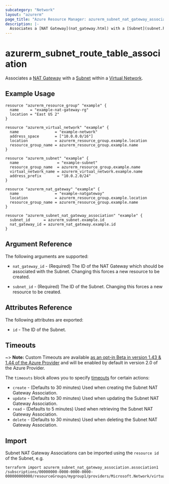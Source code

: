 ```yaml
---
subcategory: "Network"
layout: "azurerm"
page_title: "Azure Resource Manager: azurerm_subnet_nat_gateway_association"
description: |-
  Associates a [NAT Gateway](nat_gateway.html) with a [Subnet](subnet.html) within a [Virtual Network](virtual_network.html).
---
```


# azurerm_subnet_route_table_association

Associates a [NAT Gateway](nat_gateway.html) with a [Subnet](subnet.html) within a [Virtual Network](virtual_network.html).

## Example Usage

```hcl
resource "azurerm_resource_group" "example" {
  name     = "example-nat-gateway-rg"
  location = "East US 2"
}

resource "azurerm_virtual_network" "example" {
  name                = "example-network"
  address_space       = ["10.0.0.0/16"]
  location            = azurerm_resource_group.example.location
  resource_group_name = azurerm_resource_group.example.name
}

resource "azurerm_subnet" "example" {
  name                 = "example-subnet"
  resource_group_name  = azurerm_resource_group.example.name
  virtual_network_name = azurerm_virtual_network.example.name
  address_prefix       = "10.0.2.0/24"
}

resource "azurerm_nat_gateway" "example" {
  name                = "example-natgateway"
  location            = azurerm_resource_group.example.location
  resource_group_name = azurerm_resource_group.example.name
}

resource "azurerm_subnet_nat_gateway_association" "example" {
  subnet_id      = azurerm_subnet.example.id
  nat_gateway_id = azurerm_nat_gateway.example.id
}
```

## Argument Reference

The following arguments are supported:

* `nat_gateway_id` - (Required) The ID of the NAT Gateway which should be associated with the Subnet. Changing this forces a new resource to be created.

* `subnet_id` - (Required) The ID of the Subnet. Changing this forces a new resource to be created.

## Attributes Reference

The following attributes are exported:

* `id` - The ID of the Subnet.

## Timeouts

~> **Note:** Custom Timeouts are available [as an opt-in Beta in version 1.43 & 1.44 of the Azure Provider](/docs/providers/azurerm/guides/2.0-beta.html) and will be enabled by default in version 2.0 of the Azure Provider.

The `timeouts` block allows you to specify [timeouts](https://www.terraform.io/docs/configuration/resources.html#timeouts) for certain actions:

* `create` - (Defaults to 30 minutes) Used when creating the Subnet NAT Gateway Association.
* `update` - (Defaults to 30 minutes) Used when updating the Subnet NAT Gateway Association.
* `read` - (Defaults to 5 minutes) Used when retrieving the Subnet NAT Gateway Association.
* `delete` - (Defaults to 30 minutes) Used when deleting the Subnet NAT Gateway Association.

## Import

Subnet NAT Gateway Associations can be imported using the `resource id` of the Subnet, e.g.

```shell
terraform import azurerm_subnet_nat_gateway_association.association1 /subscriptions/00000000-0000-0000-0000-000000000000/resourceGroups/mygroup1/providers/Microsoft.Network/virtualNetworks/myvnet1/subnets/mysubnet1
```
